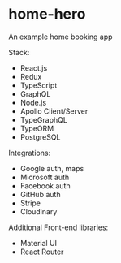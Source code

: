 # home-hero

An example home booking app

Stack:

-   React.js
-   Redux
-   TypeScript
-   GraphQL
-   Node.js
-   Apollo Client/Server
-   TypeGraphQL
-   TypeORM
-   PostgreSQL

Integrations:

-   Google auth, maps
-   Microsoft auth
-   Facebook auth
-   GitHub auth
-   Stripe
-   Cloudinary

Additional Front-end libraries:

-   Material UI
-   React Router
